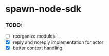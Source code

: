 # spawn-node-sdk

### TODO: 
- [ ] reorganize modules
- [x] reply and noreply implementation for actor
- [x] better context handling